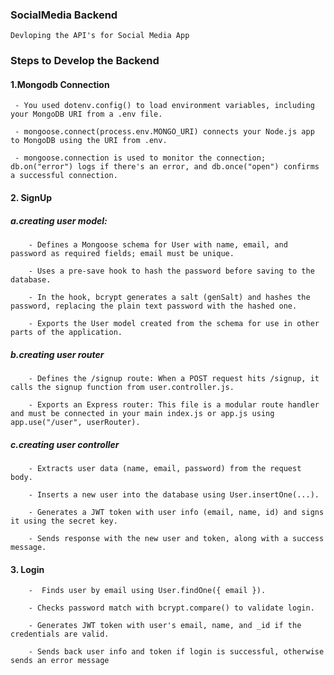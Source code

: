 ### SocialMedia Backend

    Devloping the API's for Social Media App

### Steps to Develop the Backend

#### 1.Mongodb Connection

     - You used dotenv.config() to load environment variables, including your MongoDB URI from a .env file.

     - mongoose.connect(process.env.MONGO_URI) connects your Node.js app to MongoDB using the URI from .env.

     - mongoose.connection is used to monitor the connection; db.on("error") logs if there's an error, and db.once("open") confirms a successful connection.

#### 2. SignUp

##### a.creating user model:

        - Defines a Mongoose schema for User with name, email, and password as required fields; email must be unique.

        - Uses a pre-save hook to hash the password before saving to the database.

        - In the hook, bcrypt generates a salt (genSalt) and hashes the password, replacing the plain text password with the hashed one.

        - Exports the User model created from the schema for use in other parts of the application.

##### b.creating user router

        - Defines the /signup route: When a POST request hits /signup, it calls the signup function from user.controller.js.

        - Exports an Express router: This file is a modular route handler and must be connected in your main index.js or app.js using app.use("/user", userRouter).

##### c.creating user controller

        - Extracts user data (name, email, password) from the request body.

        - Inserts a new user into the database using User.insertOne(...).

        - Generates a JWT token with user info (email, name, id) and signs it using the secret key.

        - Sends response with the new user and token, along with a success message.

#### 3. Login

        -  Finds user by email using User.findOne({ email }).

        - Checks password match with bcrypt.compare() to validate login.

        - Generates JWT token with user's email, name, and _id if the credentials are valid.

        - Sends back user info and token if login is successful, otherwise sends an error message
